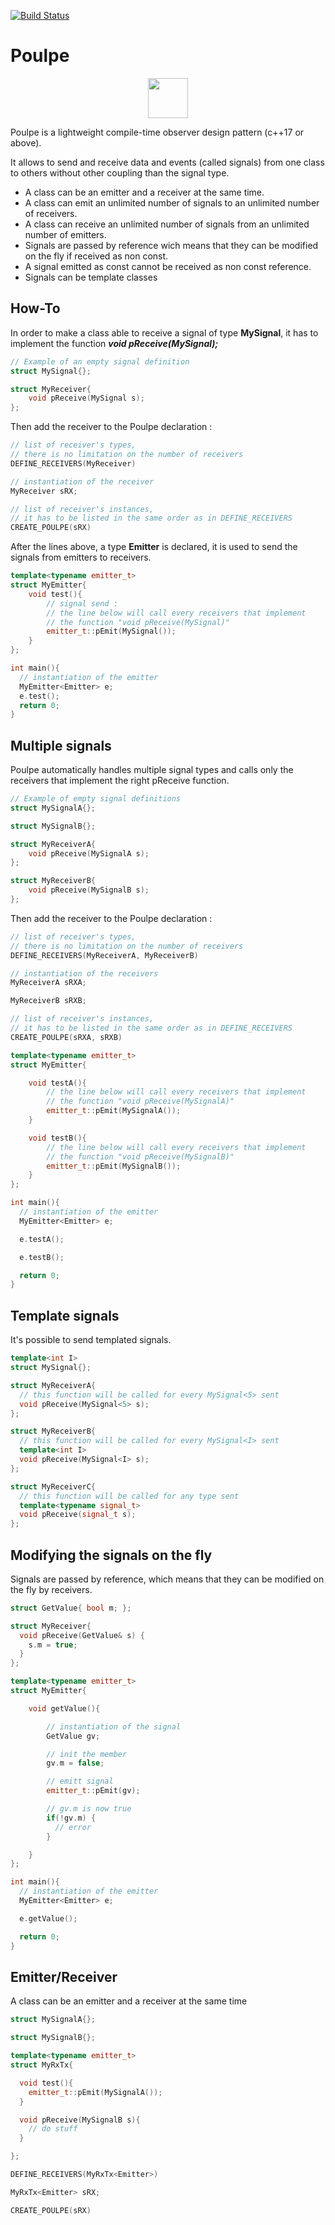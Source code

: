 [![Build Status](https://travis-ci.com/ThomasAUB/Poulpe.svg?branch=master)](https://travis-ci.com/ThomasAUB/Poulpe)

# Poulpe

<p align="center">
  <img width="64" height="64" src="icon.png">
</p>

  Poulpe is a lightweight compile-time observer design pattern (c++17 or above).

  It allows to send and receive data and events (called signals) from one class to others without other coupling than the signal type.

- A class can be an emitter and a receiver at the same time.
- A class can emit an unlimited number of signals to an unlimited number of receivers.
- A class can receive an unlimited number of signals from an unlimited number of emitters.
- Signals are passed by reference wich means that they can be modified on the fly if received as non const.
- A signal emitted as const cannot be received as non const reference.
- Signals can be template classes


## How-To

  In order to make a class able to receive a signal of type **MySignal**, it has to implement the function ***void pReceive(MySignal);***


```cpp
// Example of an empty signal definition
struct MySignal{};
```


```cpp
struct MyReceiver{
    void pReceive(MySignal s);
};
```

  Then add the receiver to the Poulpe declaration :

```cpp
// list of receiver's types,
// there is no limitation on the number of receivers
DEFINE_RECEIVERS(MyReceiver)

// instantiation of the receiver
MyReceiver sRX;

// list of receiver's instances,
// it has to be listed in the same order as in DEFINE_RECEIVERS
CREATE_POULPE(sRX)
```

After the lines above, a type **Emitter** is declared, it is used to send the signals from emitters to receivers.

```cpp
template<typename emitter_t>
struct MyEmitter{
    void test(){
        // signal send : 
        // the line below will call every receivers that implement 
        // the function "void pReceive(MySignal)"
        emitter_t::pEmit(MySignal());
    }
};

int main(){
  // instantiation of the emitter
  MyEmitter<Emitter> e;
  e.test();
  return 0;
}
```


## Multiple signals

Poulpe automatically handles multiple signal types and calls only the receivers that implement the right pReceive function.

```cpp
// Example of empty signal definitions
struct MySignalA{};

struct MySignalB{};
```


```cpp
struct MyReceiverA{
    void pReceive(MySignalA s);
};

struct MyReceiverB{
    void pReceive(MySignalB s);
};
```

  Then add the receiver to the Poulpe declaration :

```cpp
// list of receiver's types,
// there is no limitation on the number of receivers
DEFINE_RECEIVERS(MyReceiverA, MyReceiverB)

// instantiation of the receivers
MyReceiverA sRXA;

MyReceiverB sRXB;

// list of receiver's instances,
// it has to be listed in the same order as in DEFINE_RECEIVERS
CREATE_POULPE(sRXA, sRXB)
```

```cpp
template<typename emitter_t>
struct MyEmitter{

    void testA(){        
        // the line below will call every receivers that implement 
        // the function "void pReceive(MySignalA)"
        emitter_t::pEmit(MySignalA());
    }

    void testB(){
        // the line below will call every receivers that implement 
        // the function "void pReceive(MySignalB)"
        emitter_t::pEmit(MySignalB());
    }
};

int main(){
  // instantiation of the emitter
  MyEmitter<Emitter> e;

  e.testA();

  e.testB();

  return 0;
}
```

## Template signals
It's possible to send templated signals.

```cpp
template<int I>
struct MySignal{};
```

```cpp
struct MyReceiverA{
  // this function will be called for every MySignal<5> sent
  void pReceive(MySignal<5> s);
};

struct MyReceiverB{
  // this function will be called for every MySignal<I> sent
  template<int I>
  void pReceive(MySignal<I> s);
};

struct MyReceiverC{
  // this function will be called for any type sent
  template<typename signal_t>
  void pReceive(signal_t s);
};
```

## Modifying the signals on the fly
Signals are passed by reference, which means that they can be modified on the fly by receivers.

```cpp
struct GetValue{ bool m; };
```

```cpp
struct MyReceiver{
  void pReceive(GetValue& s) {
    s.m = true;
  }
};
```

```cpp
template<typename emitter_t>
struct MyEmitter{

    void getValue(){        

        // instantiation of the signal
        GetValue gv;

        // init the member
        gv.m = false;

        // emitt signal
        emitter_t::pEmit(gv);

        // gv.m is now true
        if(!gv.m) {
          // error
        }

    }
};

int main(){
  // instantiation of the emitter
  MyEmitter<Emitter> e;

  e.getValue();

  return 0;
}
```

## Emitter/Receiver
A class can be an emitter and a receiver at the same time

```cpp
struct MySignalA{};

struct MySignalB{};
```


```cpp
template<typename emitter_t>
struct MyRxTx{

  void test(){
    emitter_t::pEmit(MySignalA());
  }

  void pReceive(MySignalB s){
    // do stuff
  }

};
```

```cpp
DEFINE_RECEIVERS(MyRxTx<Emitter>)

MyRxTx<Emitter> sRX;

CREATE_POULPE(sRX)
```